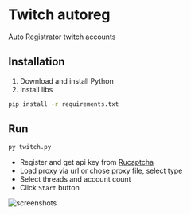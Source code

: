 # Twitch autoreg

Auto Registrator twitch accounts

## Installation

1. Download and install Python
2. Install libs
```bash
pip install -r requirements.txt
```

## Run

```bash
py twitch.py
```
- Register and get api key from [Rucaptcha](https://rucaptcha.com?from=2897944)
- Load proxy via url or chose proxy file, select type
- Select threads and account count
- Click `Start` button

![screenshots](https://i.imgur.com/cPMVW1G.png)








